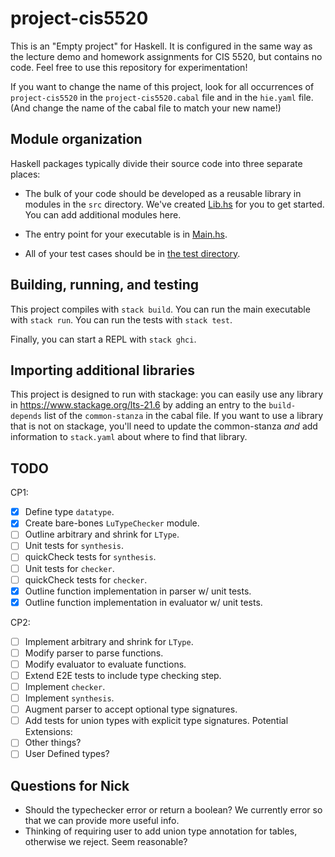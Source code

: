 # project-cis5520

This is an "Empty project" for Haskell. It is configured in the same way as
the lecture demo and homework assignments for CIS 5520, but contains no
code. Feel free to use this repository for experimentation!

If you want to change the name of this project, look for all occurrences of
`project-cis5520` in the `project-cis5520.cabal` file and in the `hie.yaml` 
file. (And change the name of the cabal file to match your new name!)

## Module organization

Haskell packages typically divide their source code into three separate places:

  - The bulk of your code should be developed as a reusable library in 
    modules in the `src` directory. We've created [Lib.hs](src/Lib.hs) 
    for you to get started. You can add additional modules here.
  
  - The entry point for your executable is in [Main.hs](app/Main.hs). 
  
  - All of your test cases should be in [the test directory](test/Spec.hs).

## Building, running, and testing

This project compiles with `stack build`. 
You can run the main executable with `stack run`.
You can run the tests with `stack test`. 

Finally, you can start a REPL with `stack ghci`.

## Importing additional libraries

This project is designed to run with stackage: you can easily use any library
in https://www.stackage.org/lts-21.6 by adding an entry to the
`build-depends` list of the `common-stanza` in the cabal file. If you want to
use a library that is not on stackage, you'll need to update the common-stanza
*and* add information to `stack.yaml` about where to find that library.

## TODO 
CP1:
- [x] Define type `datatype`.
- [x] Create bare-bones `LuTypeChecker` module.
- [ ] Outline arbitrary and shrink for `LType`.
- [ ] Unit tests for `synthesis`.
- [ ] quickCheck tests for `synthesis`.
- [ ] Unit tests for `checker`.
- [ ] quickCheck tests for `checker`.
- [x] Outline function implementation in parser w/ unit tests.
- [x] Outline function implementation in evaluator w/ unit tests.

CP2:
- [ ] Implement arbitrary and shrink for `LType`.
- [ ] Modify parser to parse functions.
- [ ] Modify evaluator to evaluate functions.
- [ ] Extend E2E tests to include type checking step. 
- [ ] Implement `checker`. 
- [ ] Implement `synthesis`.
- [ ] Augment parser to accept optional type signatures.
- [ ] Add tests for union types with explicit type signatures.
Potential Extensions:
- [ ] Other things?
- [ ] User Defined types?

## Questions for Nick 
- Should the typechecker error or return a boolean? We currently error so that we can provide more useful info.
- Thinking of requiring user to add union type annotation for tables, otherwise we reject. Seem reasonable?

